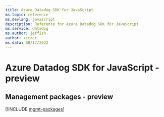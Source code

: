 ```yaml
---
title: Azure Datadog SDK for JavaScript
ms.topic: reference
ms.devlang: javascript
description: Reference for Azure Datadog SDK for JavaScript
ms.service: datadog
ms.author: jeffish
author: xirzec
ms.data: 08/17/2022
---
```

# Azure Datadog SDK for JavaScript - preview

## Management packages - preview
[!INCLUDE [mgmt-packages](datadog-mgmt-index.md)]
